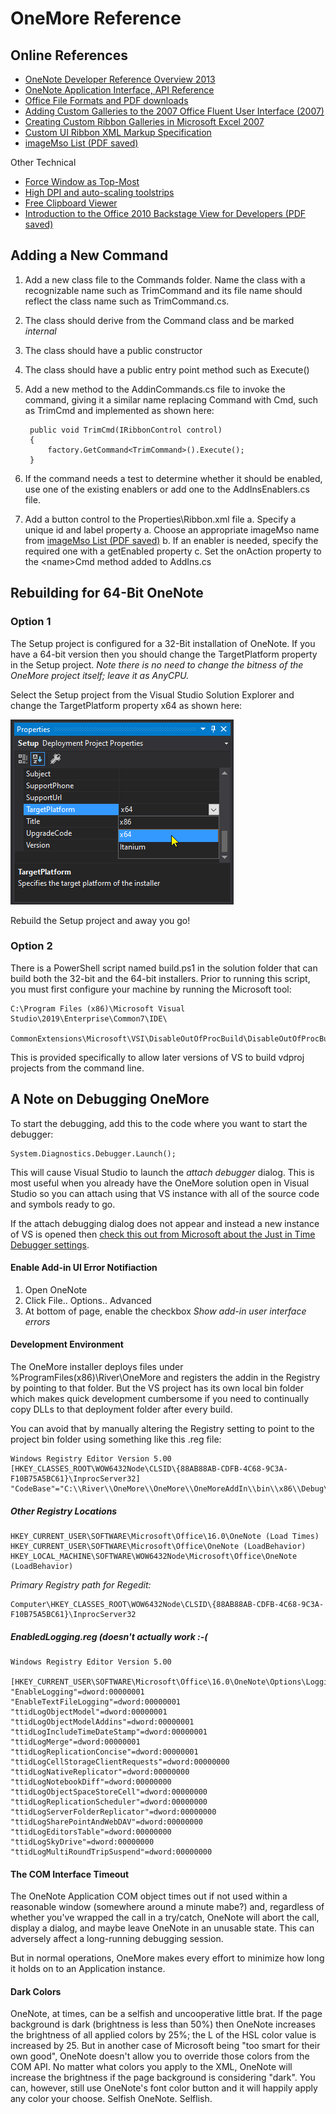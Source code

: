 ﻿# OneMore Reference

## Online References

* [OneNote Developer Reference Overview 2013](https://docs.microsoft.com/en-us/office/client-developer/onenote/onenote-developer-reference)
* [OneNote Application Interface, API Reference](https://docs.microsoft.com/en-us/office/client-developer/onenote/application-interface-onenote)
* [Office File Formats and PDF downloads](https://msdn.microsoft.com/en-us/library/cc313105(v=office.12).aspx)
* [Adding Custom Galleries to the 2007 Office Fluent User Interface (2007)](https://msdn.microsoft.com/en-us/library/bb736142%28v=office.12%29.aspx?f=255&MSPPError=-2147217396)
* [Creating Custom Ribbon Galleries in Microsoft Excel 2007](https://msdn.microsoft.com/en-us/library/office/dd756403%28v=office.12%29.aspx?f=255&MSPPError=-2147217396)
* [Custom UI Ribbon XML Markup Specification](https://docs.microsoft.com/en-us/openspecs/office_standards/ms-customui/d842006e-3187-4f66-a17d-0819a3cc94b5)
* [imageMso List (PDF saved)](https://bert-toolkit.com/imagemso-list.html)

Other Technical

* [Force Window as Top-Most](https://stackoverflow.com/questions/1309855/what-is-powerful-way-to-force-a-form-to-bring-front)
* [High DPI and auto-scaling toolstrips](https://stackoverflow.com/questions/42838120/how-to-proper-auto-scale-toolstrip-in-net)
* [Free Clipboard Viewer](https://www.freeclipboardviewer.com/)
* [Introduction to the Office 2010 Backstage View for Developers (PDF saved)](https://msdn.microsoft.com/en-us/library/ee691833.aspx?f=255&MSPPError=-2147217396#odc_Office2010Introduction2OutSpaceUI_DescriptionsAttributesChildInformation)

## Adding a New Command

1. Add a new class file to the Commands folder. Name the class with a recognizable name such as
   TrimCommand and its file name should reflect the class name such as TrimCommand.cs.
1. The class should derive from the Command class and be marked _internal_
1. The class should have a public constructor
1. The class should have a public entry point method such as Execute()
1. Add a new method to the AddinCommands.cs file to invoke the command, giving it a similar name
   replacing Command with Cmd, such as TrimCmd and implemented as shown here:

		public void TrimCmd(IRibbonControl control)
		{
			factory.GetCommand<TrimCommand>().Execute();
		}

1. If the command needs a test to determine whether it should be enabled, use one of the existing
   enablers or add one to the AddInsEnablers.cs file.
1. Add a button control to the Properties\Ribbon.xml file
   a. Specify a unique id and label property
   a. Choose an appropriate imageMso name from [imageMso List (PDF saved)](https://bert-toolkit.com/imagemso-list.html)
   b. If an enabler is needed, specify the required one with a getEnabled property
   c. Set the onAction property to the &lt;name&gt;Cmd method added to AddIns.cs
   

## Rebuilding for 64-Bit OneNote

### Option 1

The Setup project is configured for a 32-Bit installation of OneNote. If you have a 64-bit version
then you should change the TargetPlatform property in the Setup project. _Note there is no need to
change the bitness of the OneMore project itself; leave it as AnyCPU._

Select the Setup project from the Visual Studio Solution Explorer and change the TargetPlatform
property x64 as shown here:

![TargetPlatform](../Screenshots/TargetPlatform.png)

Rebuild the Setup project and away you go!

### Option 2

There is a PowerShell script named build.ps1 in the solution folder that can build both the 32-bit
and the 64-bit installers. Prior to running this script, you must first configure your machine by
running the Microsoft tool:

    C:\Program Files (x86)\Microsoft Visual Studio\2019\Enterprise\Common7\IDE\
        CommonExtensions\Microsoft\VSI\DisableOutOfProcBuild\DisableOutOfProcBuild.exe

This is provided specifically to allow later versions of VS to build vdproj projects from the
command line.

## A Note on Debugging OneMore

To start the debugging, add this to the code where you want to start the debugger:

	System.Diagnostics.Debugger.Launch();

This will cause Visual Studio to launch the _attach debugger_ dialog. This is most useful
when you already have the OneMore solution open in Visual Studio so you can attach using
that VS instance with all of the source code and symbols ready to go.

If the attach debugging dialog does not appear and instead a new instance of VS is opened then 
[check this out from Microsoft about the Just in Time Debugger settings](https://docs.microsoft.com/en-us/visualstudio/debugger/debug-using-the-just-in-time-debugger).


#### Enable Add-in UI Error Notifiaction

1. Open OneNote
2. Click File.. Options.. Advanced
3. At bottom of page, enable the checkbox _Show add-in user interface errors_

#### Development Environment

The OneMore installer deploys files under %ProgramFiles(x86)\River\OneMore and registers the
addin in the Registry by pointing to that folder. But the VS project has its own local bin folder
which makes quick development cumbersome if you need to continually copy DLLs to that deployment
folder after every build.

You can avoid that by manually altering the Registry setting to point to the project bin folder
using something like this .reg file:

	Windows Registry Editor Version 5.00
	[HKEY_CLASSES_ROOT\WOW6432Node\CLSID\{88AB88AB-CDFB-4C68-9C3A-F10B75A5BC61}\InprocServer32]
	"CodeBase"="C:\\River\\OneMore\\OneMore\\OneMoreAddIn\\bin\\x86\\Debug\\River.OneMoreAddIn.dll"

##### Other Registry Locations

	HKEY_CURRENT_USER\SOFTWARE\Microsoft\Office\16.0\OneNote (Load Times)
	HKEY_CURRENT_USER\SOFTWARE\Microsoft\Office\OneNote (LoadBehavior)
	HKEY_LOCAL_MACHINE\SOFTWARE\WOW6432Node\Microsoft\Office\OneNote (LoadBehavior)

_Primary Registry path for Regedit:_

	Computer\HKEY_CLASSES_ROOT\WOW6432Node\CLSID\{88AB88AB-CDFB-4C68-9C3A-F10B75A5BC61}\InprocServer32

##### EnabledLogging.reg (doesn't actually work :-(

	Windows Registry Editor Version 5.00

	[HKEY_CURRENT_USER\SOFTWARE\Microsoft\Office\16.0\OneNote\Options\Logging]
	"EnableLogging"=dword:00000001
	"EnableTextFileLogging"=dword:00000001
	"ttidLogObjectModel"=dword:00000001
	"ttidLogObjectModelAddins"=dword:00000001
	"ttidLogIncludeTimeDateStamp"=dword:00000001
	"ttidLogMerge"=dword:00000001
	"ttidLogReplicationConcise"=dword:00000001
	"ttidLogCellStorageClientRequests"=dword:00000000
	"ttidLogNativeReplicator"=dword:00000000
	"ttidLogNotebookDiff"=dword:00000000
	"ttidLogObjectSpaceStoreCell"=dword:00000000
	"ttidLogReplicationScheduler"=dword:00000000
	"ttidLogServerFolderReplicator"=dword:00000000
	"ttidLogSharePointAndWebDAV"=dword:00000000
	"ttidLogEditorsTable"=dword:00000000
	"ttidLogSkyDrive"=dword:00000000
	"ttidLogMultiRoundTripSuspend"=dword:00000000

#### The COM Interface Timeout

The OneNote Application COM object times out if not used within a reasonable window (somewhere around
a minute mabe?) and, regardless of whether you've wrapped the call in a try/catch, OneNote will abort
the call, display a dialog, and maybe leave OneNote in an unusable state. This can adversely affect a
long-running debugging session.

But in normal operations, OneMore makes every effort to minimize how long it holds on to an
Application instance.

#### Dark Colors

OneNote, at times, can be a selfish and uncooperative little brat. If the page background is dark
(brightness is less than 50%) then OneNote increases the brightness of all applied colors by 25%;
the L of the HSL color value is increased by 25. But in another case of Microsoft being "too smart
for their own good", OneNote doesn't allow you to override those colors from the COM API. No matter
what colors you apply to the XML, OneNote will increase the brightness if the page background is
considering "dark". You can, however, still use OneNote's font color button and it will happily
apply any color your choose. Selfish OneNote. Selflish.
